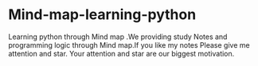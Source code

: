 # Mind-map-learning-python
Learning python through  Mind map .We providing study Notes and programming logic through Mind map.If you like my notes Please give me attention
and star. Your attention and star are our biggest motivation.

